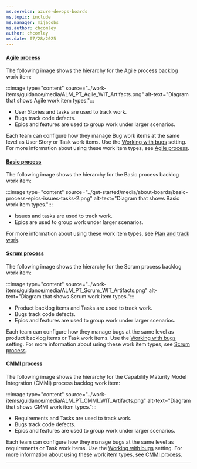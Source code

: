 ```yaml
---
ms.service: azure-devops-boards
ms.topic: include
ms.manager: mijacobs
ms.author: chcomley
author: chcomley
ms.date: 07/28/2025
---
```


#### [Agile process](#tab/agile-process)

The following image shows the hierarchy for the Agile process backlog work item:

:::image type="content" source="../work-items/guidance/media/ALM_PT_Agile_WIT_Artifacts.png" alt-text="Diagram that shows Agile work item types.":::

- User Stories and tasks are used to track work.
- Bugs track code defects.
- Epics and features are used to group work under larger scenarios.

Each team can configure how they manage Bug work items at the same level as User Story or Task work items. Use the [Working with bugs](../../organizations/settings/show-bugs-on-backlog.md) setting. For more information about using these work item types, see [Agile process](../work-items/guidance/agile-process.md).

#### [Basic process](#tab/basic-process)

The following image shows the hierarchy for the Basic process backlog work item:

:::image type="content" source="../get-started/media/about-boards/basic-process-epics-issues-tasks-2.png" alt-text="Diagram that shows Basic work item types.":::

- Issues and tasks are used to track work.
- Epics are used to group work under larger scenarios.

For more information about using these work item types, see [Plan and track work](../get-started/plan-track-work.md).

#### [Scrum process](#tab/scrum-process)

The following image shows the hierarchy for the Scrum process backlog work item:

:::image type="content" source="../work-items/guidance/media/ALM_PT_Scrum_WIT_Artifacts.png" alt-text="Diagram that shows Scrum work item types.":::

- Product backlog items and Tasks are used to track work.
- Bugs track code defects.
- Epics and features are used to group work under larger scenarios.

Each team can configure how they manage bugs at the same level as product backlog items or Task work items. Use the [Working with bugs](../../organizations/settings/show-bugs-on-backlog.md) setting. For more information about using these work item types, see [Scrum process](../work-items/guidance/scrum-process.md).

#### [CMMI process](#tab/cmmi-process)

The following image shows the hierarchy for the Capability Maturity Model Integration (CMMI) process backlog work item:

:::image type="content" source="../work-items/guidance/media/ALM_PT_CMMI_WIT_Artifacts.png" alt-text="Diagram that shows CMMI work item types.":::

- Requirements and Tasks are used to track work.
- Bugs track code defects.
- Epics and features are used to group work under larger scenarios.

Each team can configure how they manage bugs at the same level as requirements or Task work items. Use the [Working with bugs](../../organizations/settings/show-bugs-on-backlog.md) setting. For more information about using these work item types, see [CMMI process](../work-items/guidance/cmmi-process.md).

* * *
